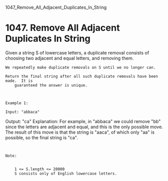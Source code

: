 1047_Remove_All_Adjacent_Duplicates_In_String
# 1047. Remove All Adjacent Duplicates In String

Given a string S of lowercase letters, a duplicate removal consists of
        choosing two adjacent and equal letters, and removing them.

    We repeatedly make duplicate removals on S until we no longer can.

    Return the final string after all such duplicate removals have been made.  It is
        guaranteed the answer is unique.

     

    Example 1:

    Input: "abbaca"
Output: "ca"
Explanation: 
For example, in "abbaca" we could remove "bb" since the letters are adjacent and equal, and this is the only possible move.  The result of this move is that the string is "aaca", of which only "aa" is possible, so the final string is "ca".

     

    Note:

    
        1 <= S.length <= 20000
        S consists only of English lowercase letters.